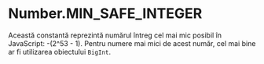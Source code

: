 # Number.MIN_SAFE_INTEGER

Această constantă reprezintă numărul întreg cel mai mic posibil în JavaScript: -(2^53 - 1). Pentru numere mai mici de acest număr, cel mai bine ar fi utilizarea obiectului `BigInt`.
